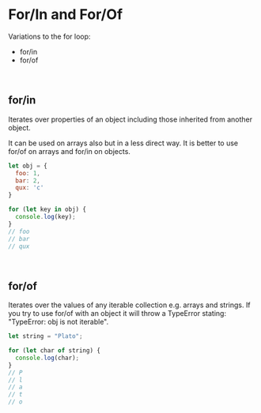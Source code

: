 # For/In and For/Of

Variations to the for loop:

- for/in
- for/of

<br>

## for/in

Iterates over properties of an object including those inherited from another object. 

It can be used on arrays also but in a less direct way. It is better to use for/of on arrays and for/in on objects.

```JavaScript
let obj = {
  foo: 1,
  bar: 2,
  qux: 'c'
}

for (let key in obj) {
  console.log(key);
}
// foo
// bar
// qux
```

<br>

## for/of

Iterates over the values of any iterable collection e.g. arrays and strings.
If you try to use for/of with an object it will throw a TypeError stating: "TypeError: obj is not iterable".

```JavaScript
let string = "Plato";

for (let char of string) {
  console.log(char);
}
// P
// l
// a
// t
// o
```